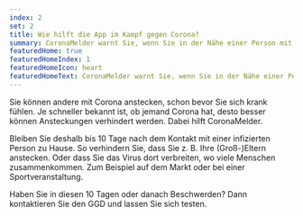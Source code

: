 ```yaml
---
index: 2
set: 2
title: Wie hilft die App im Kampf gegen Corona?
summary: CoronaMelder warnt Sie, wenn Sie in der Nähe einer Person mit Corona waren.
featuredHome: true
featuredHomeIndex: 1
featuredHomeIcon: heart
featuredHomeText: CoronaMelder warnt Sie, wenn Sie in der Nähe einer Person mit Corona waren.
---
```


Sie können andere mit Corona anstecken, schon bevor Sie sich krank fühlen. Je schneller bekannt ist, ob jemand Corona hat, desto besser können Ansteckungen verhindert werden. Dabei hilft CoronaMelder.

Bleiben Sie deshalb bis 10 Tage nach dem Kontakt mit einer infizierten Person zu Hause. So verhindern Sie, dass Sie z. B. Ihre (Groß-)Eltern anstecken. Oder dass Sie das Virus dort verbreiten, wo viele Menschen zusammenkommen. Zum Beispiel auf dem Markt oder bei einer Sportveranstaltung. 

Haben Sie in diesen 10 Tagen oder danach Beschwerden? Dann kontaktieren Sie den GGD und lassen Sie sich testen.
